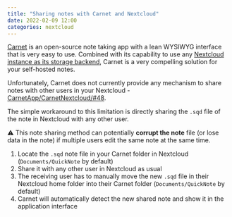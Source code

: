 ```yaml
---
title: "Sharing notes with Carnet and Nextcloud"
date: 2022-02-09 12:00
categories: nextcloud
---
```


[Carnet](https://getcarnet.app/) is an open-source note taking app with a lean
WYSIWYG interface that is very easy to use. Combined with its capability to use
any [Nextcloud instance as its storage backend](https://github.com/CarnetApp/CarnetNextcloud),
Carnet is a very compelling solution for your self-hosted notes.

Unfortunately, Carnet does not currently provide any mechanism to share notes
with other users in your Nextcloud -
[CarnetApp/CarnetNextcloud/#48](https://github.com/CarnetApp/CarnetNextcloud/issues/48).

The simple workaround to this limitation is directly sharing the `.sqd` file of
the note in Nextcloud with any other user.

:warning: This note sharing method can potentially **corrupt the note** file (or
lose data in the note) if multiple users edit the same note at the same time.

1. Locate the `.sqd` note file in your Carnet folder in Nextcloud
   (`Documents/QuickNote` by default)
2. Share it with any other user in Nextcloud as usual
3. The receiving user has to manually move the new `.sqd` file in their Nextcloud home folder into their Carnet folder (`Documents/QuickNote` by default)
4. Carnet will automatically detect the new shared note and show it in the
   application interface

